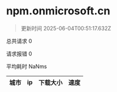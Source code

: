 
  # npm.onmicrosoft.cn

  > 更新时间 2025-06-04T00:51:17.632Z
  
  总共请求 0

  请求报错 0

  平均耗时 NaNms

|城市|ip|下载大小|速度|
|-----|----------|---|---|

  